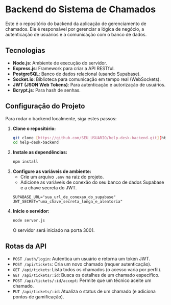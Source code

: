 # Backend do Sistema de Chamados

Este é o repositório do backend da aplicação de gerenciamento de chamados. Ele é responsável por gerenciar a lógica de negócio, a autenticação de usuários e a comunicação com o banco de dados.

## Tecnologias

- **Node.js**: Ambiente de execução do servidor.
- **Express.js**: Framework para criar a API RESTful.
- **PostgreSQL**: Banco de dados relacional (usando Supabase).
- **Socket.io**: Biblioteca para comunicação em tempo real (WebSockets).
- **JWT (JSON Web Tokens)**: Para autenticação e autorização de usuários.
- **Bcrypt.js**: Para hash de senhas.

## Configuração do Projeto

Para rodar o backend localmente, siga estes passos:

1.  **Clone o repositório:**
    ```bash
    git clone [https://github.com/SEU_USUARIO/help-desk-backend.git](https://github.com/SEU_USUARIO/help-desk-backend.git)
    cd help-desk-backend
    ```
2.  **Instale as dependências:**
    ```bash
    npm install
    ```
3.  **Configure as variáveis de ambiente:**
    * Crie um arquivo `.env` na raiz do projeto.
    * Adicione as variáveis de conexão do seu banco de dados Supabase e a chave secreta do JWT.
    ```
    SUPABASE_URL="sua_url_de_conexao_do_supabase"
    JWT_SECRET="uma_chave_secreta_longa_e_aleatoria"
    ```
4.  **Inicie o servidor:**
    ```bash
    node server.js
    ```
    O servidor será iniciado na porta 3001.

## Rotas da API

- `POST /auth/login`: Autentica um usuário e retorna um token JWT.
- `POST /api/tickets`: Cria um novo chamado (requer autenticação).
- `GET /api/tickets`: Lista todos os chamados (o acesso varia por perfil).
- `GET /api/tickets/:id`: Busca os detalhes de um chamado específico.
- `POST /api/tickets/:id/accept`: Permite que um técnico aceite um chamado.
- `PUT /api/tickets/:id`: Atualiza o status de um chamado (e adiciona pontos de gamificação).
